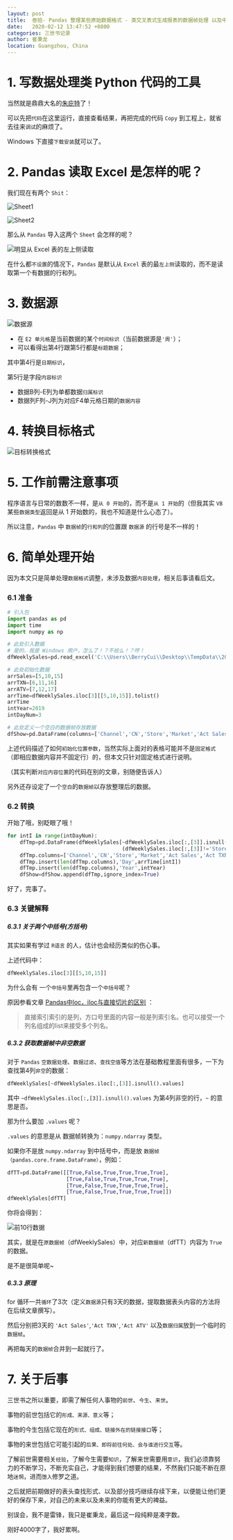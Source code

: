 ```yaml
---
layout: post
title:  叁拾- Pandas 整理某些原始数据格式 - 类交叉表式生成报表的数据帧处理 以及中括号的妙处
date:   2020-02-12 13:47:52 +0800
categories: 三世书记录
author: 崔秉龙
location: Guangzhou, China
---
```




# 1. 写数据处理类 Python 代码的工具

当然就是鼎鼎大名的[朱庇特](https://jupyter.org/)了！

可以先把`代码`在这里运行，直接查看结果，再把完成的代码 `Copy` 到工程上，就省去往来`调试`的麻烦了。

Windows 下直接`下载安装`就可以了。

# 2. Pandas 读取 Excel 是怎样的呢？

我们现在有两个 `Shit`：

![Sheet1](/photo/InPost/30-1.png)

![Sheet2](/photo/InPost/30-2.png)

那么从 `Pandas` 导入这两个 `Sheet` 会怎样的呢？

![明显从 Excel 表的左上侧读取](/photo/InPost/30-3.png)

在什么都`不设置`的情况下，`Pandas` 是默认从 `Excel` 表的最`左上侧`读取的，而不是读取第一个有数据的行和列。

# 3. 数据源

![数据源](/photo/InPost/30-4.png)

- 在 `E2 单元格`是当前数据的某个`时间标识`（当前数据源是`'周'`）；
- 可以看得出第4行跟第5行都是`标题数据`；

 其中第4行是`日期标识`，

 第5行是字段`内容标识`

 - 数据B列-E列为单都数据`归属标识`
 - 数据列F列-J列为对应F4单元格日期的`数据内容`

# 4. 转换目标格式

![目标转换格式](/photo/InPost/30-5.png)

# 5. 工作前需注意事项

程序语言与日常的数数不一样，是`从 0 开始`的，而不是`从 1 开始`的（但我其实 `VB` 某些`数据类型`返回是从 1 开始数的，我也不知道是什么心态了）。

所以注意，`Pandas` 中 `数据帧`的`行和列`的位置跟 `数据源` 的行号是不一样的！

# 6. 简单处理开始

因为本文只是简单处理`数据格式`调整，未涉及数据`内容处理`，相关后事请看后文。

### 6.1 准备

```python
# 引入包
import pandas as pd
import time
import numpy as np

# 此处引入数据
# 是的，我是 Windows 用户，怎么了！？不给么！？哼！
dfWeeklySales=pd.read_excel('C:\\Users\\BerryCui\\Desktop\\TempData\\20200110\\qq.xlsx',header = None)

# 此处初始化数据
arrSales=[5,10,15]
arrTXN=[6,11,16]
arrATV=[7,12,17]
arrTime=dfWeeklySales.iloc[3][[5,10,15]].tolist()
arrTime
intYear=2019
intDayNum=3

# 此处定义一个空白的数据帧存放数据
dfShow=pd.DataFrame(columns=['Channel','CN','Store','Market','Act Sales','Act TXN','Act ATV','Day','Year'])
```

上述代码描述了如何`初始化位置参数`，当然实际上面对的表格可能并不是`固定格式`（即相应数据内容并不固定行）的，但本文只针对固定格式进行说明。

（其实判断`对应内容位置`的代码在别的文章，别随便告诉人）

另外还存设定了一个`空白`的`数据帧`以存放整理后的数据。

### 6.2 转换

开始了哦，别眨眼了哦！

```python
for intI in range(intDayNum):
    dfTmp=pd.DataFrame(dfWeeklySales[~dfWeeklySales.iloc[:,[3]].isnull().values &
                                     (dfWeeklySales.iloc[:,[3]]!='Store').values].iloc[:,[1,2,3,4,arrSales[intI],arrTXN[intI],arrATV[intI]]])
    dfTmp.columns=['Channel','CN','Store','Market','Act Sales','Act TXN','Act ATV']
    dfTmp.insert(len(dfTmp.columns),'Day',arrTime[intI])
    dfTmp.insert(len(dfTmp.columns),'Year',intYear)
    dfShow=dfShow.append(dfTmp,ignore_index=True)
```

好了，完事了。

### 6.3 关键解释

##### 6.3.1 关于两个中括号(方括号)

其实如果有学过 `R语言` 的人，估计也会经历类似的伤心事。

上述代码中：

```python
dfWeeklySales.iloc[3][[5,10,15]]
```

为什么会有 一个`中括号`里再包含一个`中括号`呢？

原因参看文章 [Pandas中loc，iloc与直接切片的区别](https://www.cnblogs.com/daozhongshu/archive/2018/04/30/8973439.html) ：
>直接索引索引的是列，方口号里面的内容一般是列索引名。也可以接受一个列名组成的list来接受多个列名。

##### 6.3.2 获取数据帧中非空数据

对于 `Pandas` `空数据处理`、`数据过滤`、`查找空值`等方法在基础教程里面有很多，一下为查找第4列`非空`的数据：

```python
dfWeeklySales[~dfWeeklySales.iloc[:,[3]].isnull().values]
```

其中 `~dfWeeklySales.iloc[:,[3]].isnull().values` 为第4列非空的行，`~` 的意思是否。

那为什么要加 `.values` 呢？

`.values` 的意思是从 数据帧转换为：`numpy.ndarray` 类型。

如果你不是放 `numpy.ndarray` 到中括号中，而是放 `数据帧（pandas.core.frame.DataFrame）`，例如：

```python
dfTT=pd.DataFrame([[True,False,True,True,True,True],
                   [True,False,True,True,True,True],
                   [True,False,True,True,True,True],
                   [True,False,True,True,True,True]])
dfWeeklySales[dfTT]
```

你将会得到：

![前10行数据](/photo/InPost/30-6.png)

其实，就是在`原数据帧`（dfWeeklySales）中，对应`新数据帧`（dfTT）内容为 `True` 的数据。

是不是很简单呢~

##### 6.3.3 原理

for 循环一共`循环`了3次（定义`数据源`只有3天的数据，提取数据表头内容的方法将在后续文章撰写）。

然后分别把3天的 `'Act Sales'`,`'Act TXN'`,`'Act ATV'` 以及`数据归属`放到一个临时的`数据帧`。

再把每天的`数据帧`合并到一起就行了。


# 7. 关于后事

三世书之所以重要，即需了解任何人事物的`前世`、`今生`、`来世`。

事物的前世包括它的`形成、来源、意义`等；

事物的今生包括它现在的`形式、组成、链接外在的链接接口`等；

事物的来世包括它可能引起的`后果、即将前往何处、会与谁进行交互`等。

了解前世需要相关`经验`，了解今生需要`知识`，了解来世需要用`意识`，我们必须靠努力的不断学习，不断充实自己，才能得到我们想要的结果，不然我们只能不断在原地`迷惘`，进而`堕入`修罗之道。

之后就把前期做好的表头查找形式、以及部分技巧继续存续下来，以便能让他们更好的保存下来，对自己的未来以及未来的你能有更大的裨益。

别误会，我不是雷锋，我只是崔秉龙，最后这一段纯粹是凑字数。

刚好4000字了，我好累啊。
